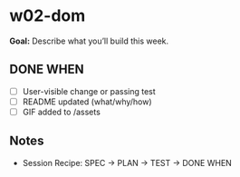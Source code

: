 ﻿# w02-dom

**Goal:** Describe what you’ll build this week.

## DONE WHEN
- [ ] User-visible change or passing test
- [ ] README updated (what/why/how)
- [ ] GIF added to /assets

## Notes
- Session Recipe: SPEC → PLAN → TEST → DONE WHEN
